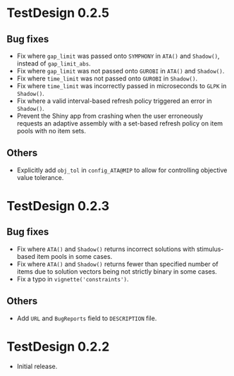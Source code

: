 # TestDesign 0.2.5

## Bug fixes

* Fix where `gap_limit` was passed onto `SYMPHONY` in `ATA()` and `Shadow()`, instead of `gap_limit_abs`.
* Fix where `gap_limit` was not passed onto `GUROBI` in `ATA()` and `Shadow()`.
* Fix where `time_limit` was not passed onto `GUROBI` in `Shadow()`.
* Fix where `time_limit` was incorrectly passed in microseconds to `GLPK` in `Shadow()`.
* Fix where a valid interval-based refresh policy triggered an error in `Shadow()`.
* Prevent the Shiny app from crashing when the user erroneously requests an adaptive assembly with a set-based refresh policy on item pools with no item sets.

## Others

* Explicitly add `obj_tol` in `config_ATA@MIP` to allow for controlling objective value tolerance.

# TestDesign 0.2.3

## Bug fixes

* Fix where `ATA()` and `Shadow()` returns incorrect solutions with stimulus-based item pools in some cases.
* Fix where `ATA()` and `Shadow()` returns fewer than specified number of items due to solution vectors being not strictly binary in some cases.
* Fix a typo in `vignette('constraints')`.

## Others

* Add `URL` and `BugReports` field to `DESCRIPTION` file.

# TestDesign 0.2.2

* Initial release.
